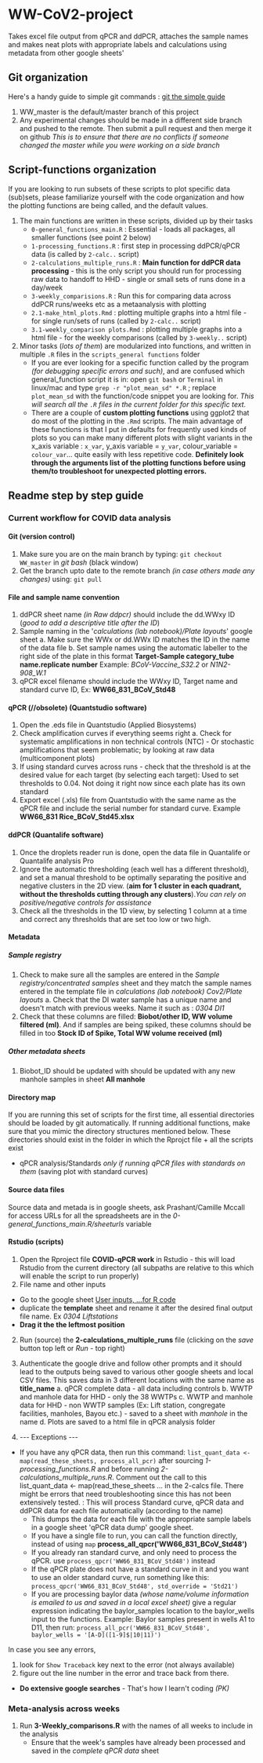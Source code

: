 # WW-CoV2-project
Takes excel file output from qPCR and ddPCR, attaches the sample names and makes neat plots with appropriate labels and calculations using metadata from other google sheets'

## Git organization
Here's a handy guide to simple git commands : [git the simple guide](https://rogerdudler.github.io/git-guide/)
1. WW_master is the default/master branch of this project
2. Any experimental changes should be made in a different side branch and pushed to the remote. Then submit a pull request and then merge it on github 
  *This is to ensure that there are no conflicts if someone changed the master while you were working on a side branch*

## Script-functions organization
If you are looking to run subsets of these scripts to plot specific data (sub)sets, please familiarize yourself with the code organization and how the plotting functions are being called, and the default values.
1. The main functions are written in these scripts, divided up by their tasks
	- `0-general_functions_main.R` : Essential - loads all packages, all smaller functions (see point 2 below)
	- `1-processing_functions.R` : first step in processing ddPCR/qPCR data (is called by `2-calc..` script)
	- `2-calculations_multiple_runs.R` : **Main function for ddPCR data processing** - this is the only script you should run for processing raw data to handoff to HHD - single or small sets of runs done in a day/week
	- `3-weekly_comparisions.R` : Run this for comparing data across ddPCR runs/weeks etc as a metaanalysis with plotting
	- `2.1-make_html_plots.Rmd` : plotting multiple graphs into a html file - for single run/sets of runs (called by `2-calc..` script)
	- `3.1-weekly_comparison plots.Rmd` : plotting multiple graphs into a html file - for the weekly comparisons (called by `3-weekly..` script)
2. Minor tasks (_lots of them_) are modularized into functions, and written in multiple `.R` files in the `scripts_general functions` folder
	- If you are ever looking for a specific function called by the program _(for debugging specific errors and such)_, and are confused which general_function script it is in: open `git bash` or `Terminal` in linux/mac and type `grep -r "plot_mean_sd" *.R` ; replace `plot_mean_sd` with the function/code snippet you are looking for. _This will search all the `.R` files in the current folder for this specific text._ 
	- There are a couple of **custom plotting functions** using ggplot2 that do most of the plotting in the `.Rmd` scripts. The main advantage of these functions is that I put in defaults for frequently used kinds of plots so you can make many different plots with slight variants in the x_axis variable : `x_var`, y_axis variable = `y_var`, colour_variable = `colour_var`... quite easily with less repetitive code. **Definitely look through the arguments list of the plotting functions before using them/to troubleshoot for unexpected plotting errors.**

## Readme step by step guide
### Current workflow for COVID data analysis

#### Git (version control)
1. Make sure you are on the main branch by typing: `git checkout WW_master` in *git bash* (black window)
2. Get the branch upto date to the remote branch *(in case others made any changes)* using: `git pull`
	
#### File and sample name convention
1. ddPCR sheet name *(in Raw ddpcr)* should include the dd.WWxy ID (*good to add a descriptive title after the ID*)
2. Sample naming in the '*calculations (lab notebook)/Plate layouts*' google sheet
    a. Make sure the WWx or dd.WWx ID matches the ID in the name of the data file
    b. Set sample names using the automatic labeller to the right side of the plate in this format
	**Target-Sample category_tube name.replicate number**
	Example: *BCoV-Vaccine_S32.2* or *N1N2-908_W.1*
3. qPCR excel filename should include the WWxy ID, Target name and standard curve ID, Ex: **WW66_831_BCoV_Std48** 
	
#### qPCR (//obsolete) (Quantstudio software)
1. Open the .eds file in Quantstudio (Applied Biosystems)
2. Check amplification curves if everything seems right
    a. Check for systematic amplifications in non technical controls (NTC) - Or stochastic amplifications that seem problematic; by looking at raw data (multicomponent plots)
3. If using standard curves across runs - check that the threshold is at the desired value for each target (by selecting each target): Used to set thresholds to 0.04. Not doing it right now since each plate has its own standard  
4. Export excel (.xls) file from Quantstudio with the same name as the qPCR file and include the serial number for standard curve. Example **WW66_831 Rice_BCoV_Std45.xlsx** 
	
	
#### ddPCR (Quantalife software)
1. Once the droplets reader run is done, open the data file in Quantalife or Quantalife analysis Pro
2. Ignore the automatic thresholding (each well has a different threshold), and set a manual threshold to be optimally separating the positive and negative clusters in the 2D view. (**aim for 1 cluster in each quadrant, without the thresholds cutting through any clusters**).*You can rely on positive/negative controls for assistance*
3. Check all the thresholds in the 1D view, by selecting 1 column at a time and correct any thresholds that are set too low or two high. 
	
#### Metadata 

##### Sample registry
1. Check to make sure all the samples are entered in the *Sample registry/concentrated samples* sheet and they match the sample names entered in the template file in *calculations (lab notebook) Cov2/Plate layouts*
a. Check that the DI water sample has a unique name and doesn't match with previous weeks. Name it such as : *0304 DI1*
2. Check that these columns are filled: **Biobot/other ID, WW volume filtered (ml)**. And if samples are being spiked, these columns should be filled in too **Stock ID of Spike, Total WW volume received (ml)**

##### Other metadata sheets
1. Biobot_ID should be updated with should be updated with any new manhole samples in sheet **All manhole**

#### Directory map
If you are running this set of scripts for the first time, all essential directories should be loaded by git automatically. If running additional functions, make sure that you mimic the directory structures mentioned below. These directories should exist in the folder in which the Rprojct file + all the scripts exist
- qPCR analysis/Standards *only if running qPCR files with standards on them* (saving plot with standard curves)

#### Source data files
Source data and metada is in google sheets, ask Prashant/Camille Mccall for access
URLs for all the spreadsheets are in the *0-general_functions_main.R/sheeturls* variable

#### Rstudio (scripts)
1. Open the Rproject file **COVID-qPCR work** in Rstudio - this will load Rstudio from the current directory (all subpaths are relative to this which will enable the script to run properly) 
2. File name and other inputs 
- Go to the google sheet [User inputs, ...for R code](https://docs.google.com/spreadsheets/d/1SAINnazqMrjTBSuhYiIBbx8B7_reHzaEuwGTdkNA6wk/edit#gid=931502497)
- duplicate the **template** sheet and rename it after the desired final output file name. Ex *0304 Liftstations*
- **Drag it the the leftmost position**

2. Run (source) the **2-calculations_multiple_runs** file (clicking on the *save* button top left or *Run* - top right)
3. Authenticate the google drive and follow other prompts and it should lead to the outputs being saved to various other google sheets and local CSV files. This saves data in 3 different locations with the same name as **title_name**
    a. qPCR complete data - all data including controls
    b. WWTP and manhole data for HHD - only the 38 WWTPs
    c. WWTP and manhole data for HHD - non WWTP samples (Ex: Lift station, congregate facilities, manholes, Bayou etc.) - saved to a sheet with *manhole* in the name
    d. Plots are saved to a html file in qPCR analysis folder


4. --- Exceptions ---
- If you have any qPCR data, then run this command: `list_quant_data <- map(read_these_sheets, process_all_pcr)` after sourcing *1-processing_functions.R* and before running *2-calculations_multiple_runs.R*. Comment out the call to this list_quant_data <- map(read_these_sheets ... in the 2-calcs file. There might be errors that need troubleshooting since this has not been extensively tested. 
: This will process Standard curve, qPCR data and ddPCR data for each file automatically (according to the name)
    - This dumps the data for each file with the appropriate sample labels in a google sheet 'qPCR data dump' google sheet.
    - If you have a single file to run, you can call the function directly, instead of using `map` **process_all_qpcr('WW66_831_BCoV_Std48')**
    - If you already ran standard curve, and only need to process the qPCR. use `process_qpcr('WW66_831_BCoV_Std48')` instead
    - If the qPCR plate does not have a standard curve in it and you want to use an older standard curve, run something like this: `process_qpcr('WW66_831_BCoV_Std48', std_override = 'Std21')`
    - If you are processing baylor data *(whose name/volume information is emailed to us and saved in a local excel sheet)* give a regular expression indicating the baylor_samples location to the baylor_wells input to the functions. Example: Baylor samples present in wells A1 to D11, then run: `process_all_pcr('WW66_831_BCoV_Std48', baylor_wells = '[A-D]([1-9]$|10|11)')` 
    

In case you see any errors,
1. look for `Show Traceback` key next to the error (not always available)
2. figure out the line number in the error and trace back from there. 
- **Do extensive google searches** - That's how I learn't coding *(PK)*


### Meta-analysis across weeks

1. Run **3-Weekly_comparisons.R** with the names of all weeks to include in the analysis
      - Ensure that the week's samples have already been processed and saved in the *complete qPCR data* sheet
